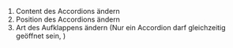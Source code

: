 1. Content des Accordions ändern
2. Position des Accordions ändern
3. Art des Aufklappens ändern (Nur ein Accordion darf gleichzeitig geöffnet sein, )